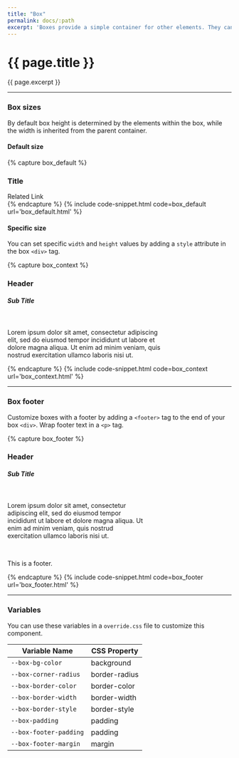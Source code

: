 ```yaml
---
title: "Box"
permalink: docs/:path
excerpt: 'Boxes provide a simple container for other elements. They can be customized with headers and footers'
---
```


# {{ page.title }}
{{ page.excerpt }}

***

### Box sizes
By default box height is determined by the elements within the box, while the width is inherited from the parent container.

#### Default size
{% capture box_default %} 
<div class="box">
<h3>Title</h3>
<a>Related Link</a>
</div>
 {% endcapture %}
{% include code-snippet.html code=box_default url='box_default.html' %}

#### Specific size
You can set specific `width` and `height` values by adding a `style` attribute in the box `<div>` tag.

{% capture box_context %} 
<div class="box" style="width:345px;">
<h3><a>Header</a></h3>
<h5>Sub Title</h5>
<br />
<p> Lorem ipsum dolor sit amet, consectetur adipiscing elit, sed do eiusmod tempor incididunt ut labore et dolore magna aliqua. Ut enim ad minim veniam, quis nostrud exercitation ullamco laboris nisi ut. </p>
</div>
 {% endcapture %}
{% include code-snippet.html code=box_context url='box_context.html' %}


***



### Box footer
Customize boxes with a footer by adding a `<footer>` tag to the end of your box `<div>`. Wrap footer text in a `<p>` tag.

{% capture box_footer %} 
<div class="box" style="width:310px;">
<h3><a>Header</a></h3>
<h5>Sub Title</h5>
<br />
<p> Lorem ipsum dolor sit amet, consectetur adipiscing elit, sed do eiusmod tempor incididunt ut labore et dolore magna aliqua. Ut enim ad minim veniam, quis nostrud exercitation ullamco laboris nisi ut. </p>
<br />
<footer>
<p>This is a footer.</p>
</footer>
</div>
 {% endcapture %}
{% include code-snippet.html code=box_footer url='box_footer.html' %}


***


### Variables
You can use these variables in a `override.css` file to customize this component.

|Variable Name|CSS Property|
| - | - |
|`--box-bg-color`|background|
|`--box-corner-radius`|border-radius|
|`--box-border-color`|border-color|
|`--box-border-width`|border-width|
|`--box-border-style`|border-style|
|`--box-padding`|padding|
|`--box-footer-padding`|padding|
|`--box-footer-margin`|margin|
